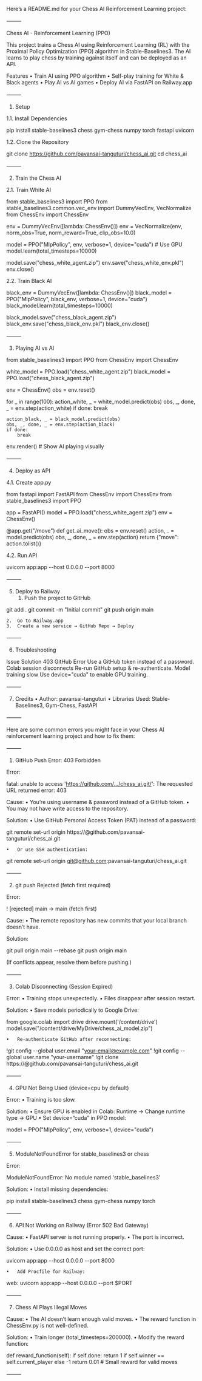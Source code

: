 Here’s a README.md for your Chess AI Reinforcement Learning project:

⸻

Chess AI - Reinforcement Learning (PPO)

This project trains a Chess AI using Reinforcement Learning (RL) with the Proximal Policy Optimization (PPO) algorithm in Stable-Baselines3. The AI learns to play chess by training against itself and can be deployed as an API.

Features
	•	Train AI using PPO algorithm
	•	Self-play training for White & Black agents
	•	Play AI vs AI games
	•	Deploy AI via FastAPI on Railway.app

⸻

1. Setup

1.1. Install Dependencies

pip install stable-baselines3 chess gym-chess numpy torch fastapi uvicorn

1.2. Clone the Repository

git clone https://github.com/pavansai-tanguturi/chess_ai.git
cd chess_ai



⸻

2. Train the Chess AI

2.1. Train White AI

from stable_baselines3 import PPO
from stable_baselines3.common.vec_env import DummyVecEnv, VecNormalize
from ChessEnv import ChessEnv

env = DummyVecEnv([lambda: ChessEnv()])
env = VecNormalize(env, norm_obs=True, norm_reward=True, clip_obs=10.0)

model = PPO("MlpPolicy", env, verbose=1, device="cuda")  # Use GPU
model.learn(total_timesteps=10000)

model.save("chess_white_agent.zip")
env.save("chess_white_env.pkl")
env.close()

2.2. Train Black AI

black_env = DummyVecEnv([lambda: ChessEnv()])
black_model = PPO("MlpPolicy", black_env, verbose=1, device="cuda")
black_model.learn(total_timesteps=10000)

black_model.save("chess_black_agent.zip")
black_env.save("chess_black_env.pkl")
black_env.close()



⸻

3. Playing AI vs AI

from stable_baselines3 import PPO
from ChessEnv import ChessEnv

white_model = PPO.load("chess_white_agent.zip")
black_model = PPO.load("chess_black_agent.zip")

env = ChessEnv()
obs = env.reset()

for _ in range(100):
    action_white, _ = white_model.predict(obs)
    obs, _, done, _ = env.step(action_white)
    if done:
        break

    action_black, _ = black_model.predict(obs)
    obs, _, done, _ = env.step(action_black)
    if done:
        break

env.render()  # Show AI playing visually



⸻

4. Deploy as API

4.1. Create app.py

from fastapi import FastAPI
from ChessEnv import ChessEnv
from stable_baselines3 import PPO

app = FastAPI()
model = PPO.load("chess_white_agent.zip")
env = ChessEnv()

@app.get("/move")
def get_ai_move():
    obs = env.reset()
    action, _ = model.predict(obs)
    obs, _, done, _ = env.step(action)
    return {"move": action.tolist()}

4.2. Run API

uvicorn app:app --host 0.0.0.0 --port 8000



⸻

5. Deploy to Railway
	1.	Push the project to GitHub

git add .
git commit -m "Initial commit"
git push origin main


	2.	Go to Railway.app
	3.	Create a new service → GitHub Repo → Deploy

⸻

6. Troubleshooting

Issue	Solution
403 GitHub Error	Use a GitHub token instead of a password.
Colab session disconnects	Re-run GitHub setup & re-authenticate.
Model training slow	Use device="cuda" to enable GPU training.



⸻

7. Credits
	•	Author: pavansai-tanguturi
	•	Libraries Used: Stable-Baselines3, Gym-Chess, FastAPI

⸻


Here are some common errors you might face in your Chess AI reinforcement learning project and how to fix them:

⸻

1. GitHub Push Error: 403 Forbidden

Error:

fatal: unable to access 'https://github.com/.../chess_ai.git/': The requested URL returned error: 403

Cause:
	•	You’re using username & password instead of a GitHub token.
	•	You may not have write access to the repository.

Solution:
	•	Use GitHub Personal Access Token (PAT) instead of a password:

git remote set-url origin https://<TOKEN>@github.com/pavansai-tanguturi/chess_ai.git


	•	Or use SSH authentication:

git remote set-url origin git@github.com:pavansai-tanguturi/chess_ai.git



⸻

2. git push Rejected (fetch first required)

Error:

! [rejected]        main -> main (fetch first)

Cause:
	•	The remote repository has new commits that your local branch doesn’t have.

Solution:

git pull origin main --rebase
git push origin main

(If conflicts appear, resolve them before pushing.)

⸻

3. Colab Disconnecting (Session Expired)

Error:
	•	Training stops unexpectedly.
	•	Files disappear after session restart.

Solution:
	•	Save models periodically to Google Drive:

from google.colab import drive
drive.mount('/content/drive')
model.save("/content/drive/MyDrive/chess_ai_model.zip")


	•	Re-authenticate GitHub after reconnecting:

!git config --global user.email "your-email@example.com"
!git config --global user.name "your-username"
!git clone https://<TOKEN>@github.com/pavansai-tanguturi/chess_ai.git



⸻

4. GPU Not Being Used (device=cpu by default)

Error:
	•	Training is too slow.

Solution:
	•	Ensure GPU is enabled in Colab:
Runtime → Change runtime type → GPU
	•	Set device=“cuda” in PPO model:

model = PPO("MlpPolicy", env, verbose=1, device="cuda")



⸻

5. ModuleNotFoundError for stable_baselines3 or chess

Error:

ModuleNotFoundError: No module named 'stable_baselines3'

Solution:
	•	Install missing dependencies:

pip install stable-baselines3 chess gym-chess numpy torch



⸻

6. API Not Working on Railway (Error 502 Bad Gateway)

Cause:
	•	FastAPI server is not running properly.
	•	The port is incorrect.

Solution:
	•	Use 0.0.0.0 as host and set the correct port:

uvicorn app:app --host 0.0.0.0 --port 8000


	•	Add Procfile for Railway:

web: uvicorn app:app --host 0.0.0.0 --port $PORT



⸻

7. Chess AI Plays Illegal Moves

Cause:
	•	The AI doesn’t learn enough valid moves.
	•	The reward function in ChessEnv.py is not well-defined.

Solution:
	•	Train longer (total_timesteps=200000).
	•	Modify the reward function:

def reward_function(self):
    if self.done:
        return 1 if self.winner == self.current_player else -1
    return 0.01  # Small reward for valid moves



⸻
  
